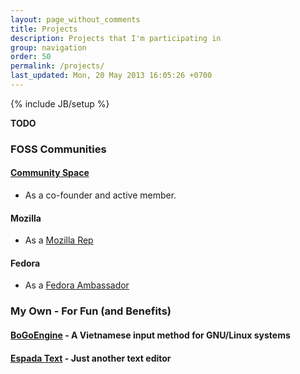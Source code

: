 ```yaml
---
layout: page_without_comments
title: Projects
description: Projects that I'm participating in
group: navigation
order: 50
permalink: /projects/
last_updated: Mon, 20 May 2013 16:05:26 +0700
---
```

{% include JB/setup %}

**TODO**

### FOSS Communities

#### [Community Space](http://khonggiancongdong.org)

* As a co-founder and active member.

#### Mozilla

* As a [Mozilla Rep](https://wiki.mozilla.org/User:Cmpitg)

#### Fedora

* As a [Fedora Ambassador](https://fedoraproject.org/wiki/User:Cmpitg)

### My Own - For Fun (and Benefits)

#### [BoGoEngine](https://github.com/BoGoEngine) - A Vietnamese input method for GNU/Linux systems

#### [Espada Text](/projects/espada/) - Just another text editor
